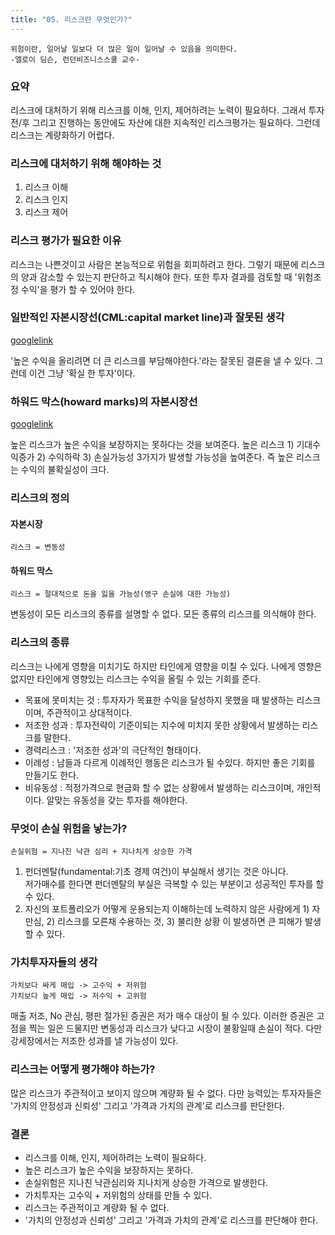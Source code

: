 ```yaml
---
title: "05. 리스크란 무엇인가?"
---
```


	위험이란, 일어날 일보다 더 많은 일이 일어날 수 있음을 의미한다.
	-엘로이 딤슨, 런던비즈니스스쿨 교수-

### 요약
리스크에 대처하기 위해  리스크를 이해, 인지, 제어하려는 노력이 필요하다. 그래서 투자 전/후 그리고 진행하는 동안에도 자산에 대한 지속적인 리스크평가는 필요하다. 그런데 리스크는 계량화하기 어렵다.


### 리스크에 대처하기 위해 해야하는 것
1. 리스크 이해
2. 리스크 인지
3. 리스크 제어

### 리스크 평가가 필요한 이유
리스크는 나쁜것이고 사람은 본능적으로 위험을 회피하려고 한다. 그렇기 때문에 리스크의 양과 감소할 수 있는지 판단하고 직시해야 한다. 또한 투자 결과를 검토할 때 '위험조정 수익'을 평가 할 수 있어야 한다.


### 일반적인 자본시장선(CML:capital market line)과 잘못된 생각
[googlelink](https://www.google.com/search?q=capital%20market%20line)

'높은 수익을 올리려면 더 큰 리스크를 부담해야한다.'라는 잘못된 결론을 낼 수 있다. 그런데 이건 그냥 '확실 한 투자'이다.

### 하워드 막스(howard marks)의 자본시장선
[googlelink](https://www.google.com/search?q=howard%20marks%20capital%20market%20line)

높은 리스크가 높은 수익을 보장하지는 못하다는 것을 보여준다. 높은 리스크 1) 기대수익증가 2) 수익하락 3) 손실가능성 3가지가 발생할 가능성을 높여준다. 즉 높은 리스크는 수익의 불확실성이 크다.

### 리스크의 정의
#### 자본시장

	리스크 = 변동성
	
#### 하워드 막스

	리스크 = 절대적으로 돈을 잃을 가능성(영구 손실에 대한 가능성)
	
변동성이 모든 리스크의 종류를 설명할 수 없다. 모든 종류의 리스크를 의식해야 한다.


### 리스크의 종류
리스크는 나에게 영향을 미치기도 하지만 타인에게 영향을 미칠 수 있다. 나에게 영향은 없지만 타인에게 영향있는 리스크는 수익을 올릴 수 있는 기회를 준다.

- 목표에 못미치는 것 : 투자자가 목표한 수익을 달성하지 못했을 때 발생하는 리스크 이며, 주관적이고 상대적이다.
- 저조한 성과 : 투자전략이 기준이되는 지수에 미치지 못한 상황에서 발생하는 리스크를 말한다.
- 경력리스크 : '저조한 성과'의 극단적인 형태이다.
- 이례성 : 남들과 다르게 이례적인 행동은 리스크가 될 수있다. 하지만 좋은 기회를 만들기도 한다.
- 비유동성 : 적정가격으로 현금화 할 수 없는 상황에서 발생하는 리스크이며, 개인적이다. 알맞는 유동성을 갖는 투자를 해야한다.


### 무엇이 손실 위험을 낳는가?
	
	손실위험 = 지나친 낙관 심리 + 지나치게 상승한 가격
	
1. 펀더멘탈(fundamental:기초 경제 여건)이 부실해서 생기는 것은 아니다.  
	저가매수를 한다면 펀더멘탈의 부실은 극복할 수 있는 부분이고 성공적인 투자를 할 수 있다.
2. 자신의 포트폴리오가 어떻게 운용되는지 이해하는데 노력하지 않은 사람에게 1) 자만심, 2) 리스크를 모른채 수용하는 것, 3) 불리한 상황 이 발생하면 큰 피해가 발생할 수 있다.

### 가치투자자들의 생각

	가치보다 싸게 매입 -> 고수익 + 저위험
	가치보다 높게 매입 -> 저수익 + 고위험
	
매출 저조, No 관심, 평판 절가된 증권은 저가 매수 대상이 될 수 있다. 이러한 증권은 고점을 찍는 일은 드물지만 변동성과 리스크가 낮다고 시장이 불황일때 손실이 적다. 다만 강세장에서는 저조한 성과를 낼 가능성이 있다.


### 리스크는 어떻게 평가해야 하는가?
많은 리스크가 주관적이고 보이지 않으며 계량화 될 수 없다. 다만 능력있는 투자자들은 '가치의 안정성과 신뢰성' 그리고 '가격과 가치의 관계'로 리스크를 판단한다.



### 결론
- 리스크를 이해, 인지, 제어하려는 노력이 필요하다.
- 높은 리스크가 높은 수익을 보장하지는 못하다.
- 손실위험은 지나친 낙관심리와 지나치게 상승한 가격으로 발생한다.
- 가치투자는 고수익 + 저위험의 상태를 만들 수 있다.
- 리스크는 주관적이고 계량화 될 수 없다.
- '가치의 안정성과 신뢰성' 그리고 '가격과 가치의 관계'로 리스크를 판단해야 한다.

